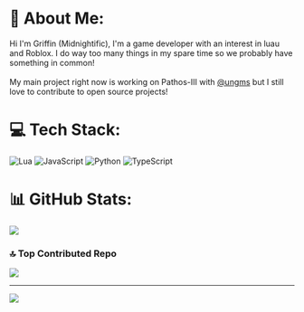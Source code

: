 # 💫 About Me:
Hi I'm Griffin (Midnightific), I'm a game developer with an interest in luau and Roblox. I do way too many things in my spare time so we probably have something in common!<br><br>My main project right now is working on Pathos-III with [@ungms](https://github.com/ungms) but I still love to contribute to open source projects!

# 💻 Tech Stack:
![Lua](https://img.shields.io/badge/lua-%232C2D72.svg?style=for-the-badge&logo=lua&logoColor=white) ![JavaScript](https://img.shields.io/badge/javascript-%23323330.svg?style=for-the-badge&logo=javascript&logoColor=%23F7DF1E) ![Python](https://img.shields.io/badge/python-3670A0?style=for-the-badge&logo=python&logoColor=ffdd54) ![TypeScript](https://img.shields.io/badge/typescript-%23007ACC.svg?style=for-the-badge&logo=typescript&logoColor=white)
# 📊 GitHub Stats:
![](https://github-readme-stats.vercel.app/api/top-langs/?username=midnightific&theme=rose&hide_border=false&include_all_commits=true&count_private=true&layout=compact)

### 🔝 Top Contributed Repo
![](https://github-contributor-stats.vercel.app/api?username=midnightific&limit=5&theme=dark&combine_all_yearly_contributions=true)

---
[![](https://visitcount.itsvg.in/api?id=midnightific&icon=5&color=2)](https://visitcount.itsvg.in)

  
<!-- Proudly created with GPRM ( https://gprm.itsvg.in ) -->
